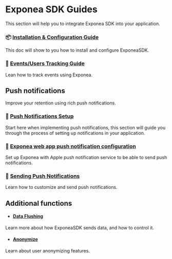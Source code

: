 

# Exponea SDK Guides
This section will help you to integrate Exponea SDK into your application.

###  📦 [Installation & Configuration Guide](./INSTALL.md)
This doc will show to you how to install and configure ExponeaSDK.
 
### 📝 [Events/Users Tracking Guide](./TRACKING.md) 
Lean how to track events using Exponea.

## Push notifications
Improve your retention using rich push notifications.
### 📣 [Push Notifications Setup](./PUSH_QUICKSTART.md)
 Start here when implementing push notifications, this section will guide you through the process of setting up notifications in your application.

### 💬 [Exponea web app push notification configuration](./APNS.md)
Set up Exponea with Apple push notification service to be able to send push notifications.

### 💬 [Sending Push Notifications](./PUSH_SEND.md)
Learn how to customize and send push notifications.

## Additional functions

* #### [Data Flushing](../Documentation/FLUSH.md)
Learn more about how ExponeaSDK sends data, and how to control it.

* #### [Anonymize](../Documentation/ANONYMIZE.md)
Learn about user anonymizing features.
